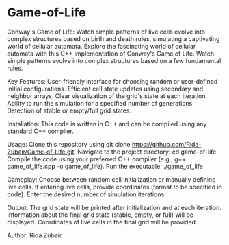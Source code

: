 # Game-of-Life
Conway's Game of Life: Watch simple patterns of live cells evolve into complex structures based on birth and death rules, simulating a captivating world of cellular automata.
Explore the fascinating world of cellular automata with this C++ implementation of Conway's Game of Life. Watch simple patterns evolve into complex structures based on a few fundamental rules.

Key Features:
User-friendly interface for choosing random or user-defined initial configurations.
Efficient cell state updates using secondary and neighbor arrays.
Clear visualization of the grid's state at each iteration.
Ability to run the simulation for a specified number of generations.
Detection of stable or empty/full grid states.

Installation:
This code is written in C++ and can be compiled using any standard C++ compiler.

Usage:
Clone this repository using git clone https://github.com/Rida-Zubair/Game-of-Life.git.
Navigate to the project directory: cd game-of-life.
Compile the code using your preferred C++ compiler (e.g., g++ game_of_life.cpp -o game_of_life).
Run the executable: ./game_of_life

Gameplay:
Choose between random cell initialization or manually defining live cells.
If entering live cells, provide coordinates (format to be specified in code).
Enter the desired number of simulation iterations.

Output:
The grid state will be printed after initialization and at each iteration.
Information about the final grid state (stable, empty, or full) will be displayed.
Coordinates of live cells in the final grid will be provided.



Author:
Rida Zubair
